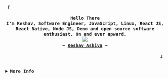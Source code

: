 <!-- Aditya's Aesthetic GitHub Profile -->
<div align="justify">

<!-- Profile -->
<p align="left"><strong><samp>「</samp></strong></p>
  <p align="center">
    <samp>
      <b>
        Hello There
      <br>
        I'm Keshav, Software Engineer, JavaScript, Linux, React JS, React Native, Node JS, Deno and open source software enthusiast. On and ever upward.
      </b>
      <br>
        <image src="https://readme-typing-svg.demolab.com?font=Iosevka&duration=7000&pause=1000&color=3196F7&center=true&width=435&lines=There+is+always+one+more+bug+to+fix...;Welcome+to++my+place+on+the+internet.">
      <br>
      <b>
        ~ <a target="_blank" rel="noopener" href="https://keshavashiya.github.io">Keshav Ashiya</a> ~
      </b>
    </samp>
  </p>
<p align="right"><strong><samp>」</samp></strong></p>
<br>
<details>
<summary><samp><b>More Info</b></samp></summary>

<h2></h2><br>

[![DevCard](https://github.com/keshavashiya/keshavashiya/actions/workflows/DevCard.yml/badge.svg)](https://github.com/keshavashiya/keshavashiya/actions/workflows/DevCard.yml)
[![daily.dev Bookmarks](https://github.com/keshavashiya/keshavashiya/actions/workflows/daily.dev-bookmarks.yml/badge.svg)](https://github.com/keshavashiya/keshavashiya/actions/workflows/daily.dev-bookmarks.yml)

<!-- ### Hi there, I'm [Keshav Ashiya!](https://keshavashiya.github.io) 👋 --->

<a href="https://codesandbox.io/u/keshavashiya">
  <img align="left" alt="Keshav Ashiya | CodeSandbox" width="20px" src="https://raw.githubusercontent.com/anuraghazra/anuraghazra/master/assets/codesandbox.svg" />
</a>
<a href="https://twitter.com/keshavashiya">
  <img align="left" alt="Keshav Ashiya | Twitter" width="21px" src="https://raw.githubusercontent.com/anuraghazra/anuraghazra/master/assets/twitter.svg" />
</a>
<!-- <a href="https://discord.gg/9qXgzphsjH">
  <img align="left" alt="Keshav's Discord" width="21px" src="https://raw.githubusercontent.com/anuraghazra/anuraghazra/master/assets/discord-round.svg" />
</a> --->

<br />
<br />

👇 Hit in your console or terminal to connect with me.

```bash
npx keshavashiya
```
**👆 This command line tool can be found at [npx keshavashiya](https://github.com/keshavashiya/npx_card)**

Hi, I'm Keshav Ashiya, a passionate self-taught web developer from India.

- 🔭 I’m currently working on my project [covid19india](https://github.com/keshavashiya/covid19india-react)
- 🌱 I’m currently learning Rust, GraphQL & Typescript
- 👯 I’m looking to collaborate on [covid19india API](https://github.com/keshavashiya/api)
- 💬 Ask me about anything [here](https://github.com/keshavashiya/keshavashiya/issues)

<!-- <a href="https://github.com/keshavashiya">
  <img align="center" src="https://github-trophy.vercel.app/?username=keshavashiya&theme=onedark" alt="Keshav's github trophy" />
</a> -->


<!-- **Languages and Tools:**  
<code><img height="20" src="https://raw.githubusercontent.com/github/explore/80688e429a7d4ef2fca1e82350fe8e3517d3494d/topics/javascript/javascript.png"></code>
<code><img height="20" src="https://raw.githubusercontent.com/github/explore/80688e429a7d4ef2fca1e82350fe8e3517d3494d/topics/typescript/typescript.png"></code>
<code><img height="20" src="https://raw.githubusercontent.com/github/explore/80688e429a7d4ef2fca1e82350fe8e3517d3494d/topics/react/react.png"></code>
<code><img height="20" src="https://raw.githubusercontent.com/github/explore/5c058a388828bb5fde0bcafd4bc867b5bb3f26f3/topics/graphql/graphql.png"></code>
<code><img height="20" src="https://raw.githubusercontent.com/github/explore/80688e429a7d4ef2fca1e82350fe8e3517d3494d/topics/nodejs/nodejs.png"></code>     -->

<!--- 
  if you have forked this to use on your profile, 
  Change the `github-readme-stats.keshavashiya.vercel.app` to `github-readme-stats-list.vercel.app` 
--->

<!-- Change the `github-readme-stats.keshavashiya.vercel.app` to `github-readme-stats-list.vercel.app`  -->
<!-- 
*NOTE: Top languages does not indicate my skill level or something like that, it's a github metric of which languages i have the most code on github, it's a new feature of [github-readme-stats](https://github.com/keshavashiya/github-readme-stats)* -->

<!-- ![snake gif](https://github.com/keshavashiya/keshavashiya/blob/output/github-contribution-grid-snake.svg) -->

<!-- <div>
  <img height="170" align="left" src="https://github-readme-stats.vercel.app/api?username=keshavashiya&count_private=true&include_all_commits=true&theme=radical" />
  <img src="https://github-readme-stats.vercel.app/api/top-langs/?username=keshavashiya&layout=compact&theme=radical&langs_count=6" />
</div> -->

<a href="https://app.daily.dev/keshavashiya"><img src="https://github.com/keshavashiya/keshavashiya/blob/master/devcard.png?type=wide&r=to7" alt="Keshav Ashiya's Dev Card"/></a>

<!-- daily.dev BOOKMARKS:START -->
- [Complete Guide to Building Authorization Systems using RBAC, ReBAC and ABAC](https://app.daily.dev/posts/zFMSrBTeY?utm_source=rss&utm_medium=bookmarks&utm_campaign=c8e54637d3ee4126a9c503737169de61)
- [🎉 Finally! Official launch of the Gowebly project on ProductHunt](https://app.daily.dev/posts/Di1MJjYXg?utm_source=rss&utm_medium=bookmarks&utm_campaign=c8e54637d3ee4126a9c503737169de61)
- [System Design — Tips. Designing a robust and scalable system…](https://app.daily.dev/posts/00mvstChC?utm_source=rss&utm_medium=bookmarks&utm_campaign=c8e54637d3ee4126a9c503737169de61)
- [mehdihadeli/awesome-software-architecture: 🚀 A curated list of awesome articles, videos, and other resources to learn and practice software architecture, patterns, and principles.](https://app.daily.dev/posts/97Uz0WW3B?utm_source=rss&utm_medium=bookmarks&utm_campaign=c8e54637d3ee4126a9c503737169de61)
- [sindresorhus/awesome-nodejs: :zap: Delightful Node.js packages and resources](https://app.daily.dev/posts/LMEtDTok6?utm_source=rss&utm_medium=bookmarks&utm_campaign=c8e54637d3ee4126a9c503737169de61)
<!-- daily.dev BOOKMARKS:END -->

<!-- <a href="https://github.com/keshavashiya/github-readme-stats">
  <img align="center" src="https://github-readme-stats.vercel.app/api?username=keshavashiya&show_icons=true&include_all_commits=true&theme=radical" alt="Keshav's github stats" />
</a>
<a href="https://github.com/keshavashiya">
  <img align="center" src="https://github-readme-stats.vercel.app/api/top-langs/?username=keshavashiya&layout=compact&theme=radical" />
</a> -->

<!-- <a href="https://github.com/keshavashiya/covid19india-react">
  <img align="center" src="https://github-readme-stats.vercel.app/api/pin/?username=covid19india&repo=covid19india-react&include_all_commits=true&show_icons=true&theme=radical" />
</a>    
<a href="https://github.com/keshavashiya/api">
  <img align="center" src="https://github-readme-stats.vercel.app/api/pin/?username=covid19india&repo=api&include_all_commits=true&show_icons=true&theme=radical" />
</a> -->
